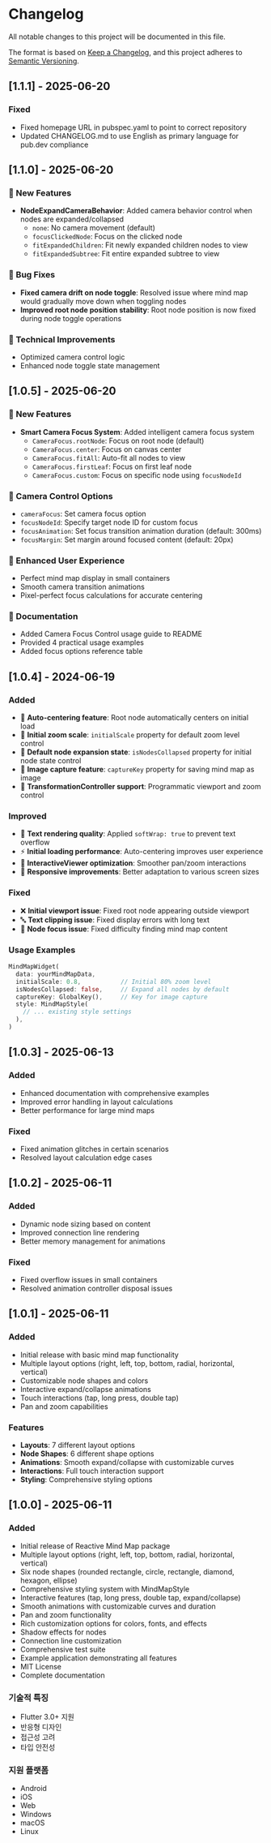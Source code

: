 # Changelog

All notable changes to this project will be documented in this file.

The format is based on [Keep a Changelog](https://keepachangelog.com/en/1.0.0/),
and this project adheres to [Semantic Versioning](https://semver.org/spec/v2.0.0.html).

## [1.1.1] - 2025-06-20

### Fixed
- Fixed homepage URL in pubspec.yaml to point to correct repository
- Updated CHANGELOG.md to use English as primary language for pub.dev compliance

## [1.1.0] - 2025-06-20

### 🎯 New Features
- **NodeExpandCameraBehavior**: Added camera behavior control when nodes are expanded/collapsed
  - `none`: No camera movement (default)
  - `focusClickedNode`: Focus on the clicked node
  - `fitExpandedChildren`: Fit newly expanded children nodes to view
  - `fitExpandedSubtree`: Fit entire expanded subtree to view

### 🐛 Bug Fixes
- **Fixed camera drift on node toggle**: Resolved issue where mind map would gradually move down when toggling nodes
- **Improved root node position stability**: Root node position is now fixed during node toggle operations

### 🔧 Technical Improvements
- Optimized camera control logic
- Enhanced node toggle state management

## [1.0.5] - 2025-06-20

### 🎯 New Features
- **Smart Camera Focus System**: Added intelligent camera focus system
  - `CameraFocus.rootNode`: Focus on root node (default)
  - `CameraFocus.center`: Focus on canvas center
  - `CameraFocus.fitAll`: Auto-fit all nodes to view
  - `CameraFocus.firstLeaf`: Focus on first leaf node
  - `CameraFocus.custom`: Focus on specific node using `focusNodeId`

### 🔧 Camera Control Options
- `cameraFocus`: Set camera focus option
- `focusNodeId`: Specify target node ID for custom focus
- `focusAnimation`: Set focus transition animation duration (default: 300ms)
- `focusMargin`: Set margin around focused content (default: 20px)

### 🎨 Enhanced User Experience
- Perfect mind map display in small containers
- Smooth camera transition animations
- Pixel-perfect focus calculations for accurate centering

### 📖 Documentation
- Added Camera Focus Control usage guide to README
- Provided 4 practical usage examples
- Added focus options reference table

## [1.0.4] - 2024-06-19

### Added
- 🎯 **Auto-centering feature**: Root node automatically centers on initial load
- 📏 **Initial zoom scale**: `initialScale` property for default zoom level control
- 📂 **Default node expansion state**: `isNodesCollapsed` property for initial node state control
- 📸 **Image capture feature**: `captureKey` property for saving mind map as image
- 🔄 **TransformationController support**: Programmatic viewport and zoom control

### Improved
- 🔧 **Text rendering quality**: Applied `softWrap: true` to prevent text overflow
- ⚡ **Initial loading performance**: Auto-centering improves user experience
- 🎨 **InteractiveViewer optimization**: Smoother pan/zoom interactions
- 📱 **Responsive improvements**: Better adaptation to various screen sizes

### Fixed
- ❌ **Initial viewport issue**: Fixed root node appearing outside viewport
- 🔤 **Text clipping issue**: Fixed display errors with long text
- 🎯 **Node focus issue**: Fixed difficulty finding mind map content

### Usage Examples
```dart
MindMapWidget(
  data: yourMindMapData,
  initialScale: 0.8,           // Initial 80% zoom level
  isNodesCollapsed: false,     // Expand all nodes by default
  captureKey: GlobalKey(),     // Key for image capture
  style: MindMapStyle(
    // ... existing style settings
  ),
)
```

## [1.0.3] - 2025-06-13

### Added
- Enhanced documentation with comprehensive examples
- Improved error handling in layout calculations
- Better performance for large mind maps

### Fixed
- Fixed animation glitches in certain scenarios
- Resolved layout calculation edge cases

## [1.0.2] - 2025-06-11

### Added
- Dynamic node sizing based on content
- Improved connection line rendering
- Better memory management for animations

### Fixed
- Fixed overflow issues in small containers
- Resolved animation controller disposal issues

## [1.0.1] - 2025-06-11

### Added
- Initial release with basic mind map functionality
- Multiple layout options (right, left, top, bottom, radial, horizontal, vertical)
- Customizable node shapes and colors
- Interactive expand/collapse animations
- Touch interactions (tap, long press, double tap)
- Pan and zoom capabilities

### Features
- **Layouts**: 7 different layout options
- **Node Shapes**: 6 different shape options
- **Animations**: Smooth expand/collapse with customizable curves
- **Interactions**: Full touch interaction support
- **Styling**: Comprehensive styling options

## [1.0.0] - 2025-06-11

### Added
- Initial release of Reactive Mind Map package
- Multiple layout options (right, left, top, bottom, radial, horizontal, vertical)
- Six node shapes (rounded rectangle, circle, rectangle, diamond, hexagon, ellipse)
- Comprehensive styling system with MindMapStyle
- Interactive features (tap, long press, double tap, expand/collapse)
- Smooth animations with customizable curves and duration
- Pan and zoom functionality
- Rich customization options for colors, fonts, and effects
- Shadow effects for nodes
- Connection line customization
- Comprehensive test suite
- Example application demonstrating all features
- MIT License
- Complete documentation

### 기술적 특징
- Flutter 3.0+ 지원
- 반응형 디자인
- 접근성 고려
- 타입 안전성

### 지원 플랫폼
- Android
- iOS  
- Web
- Windows
- macOS
- Linux 